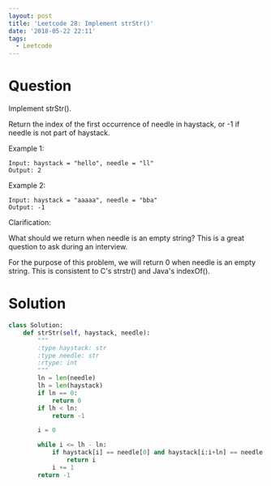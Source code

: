 ```yaml
---
layout: post
title: 'Leetcode 28: Implement strStr()'
date: '2018-05-22 22:11'
tags:
  - Leetcode
---
```


# Question
Implement strStr().

Return the index of the first occurrence of needle in haystack, or -1 if needle is not part of haystack.

Example 1:
```
Input: haystack = "hello", needle = "ll"
Output: 2
```

Example 2:
```
Input: haystack = "aaaaa", needle = "bba"
Output: -1
```

Clarification:

What should we return when needle is an empty string? This is a great question to ask during an interview.

For the purpose of this problem, we will return 0 when needle is an empty string. This is consistent to C's strstr() and Java's indexOf().

# Solution
```python
class Solution:
    def strStr(self, haystack, needle):
        """
        :type haystack: str
        :type needle: str
        :rtype: int
        """
        ln = len(needle)
        lh = len(haystack)
        if ln == 0:
            return 0
        if lh < ln:
            return -1

        i = 0

        while i <= lh - ln:
            if haystack[i] == needle[0] and haystack[i:i+ln] == needle:
                return i
            i += 1
        return -1

```
